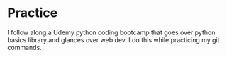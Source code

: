 # Practice
I follow along a Udemy python coding bootcamp that goes over python basics library and glances over web dev. I do this while practicing my git commands.
